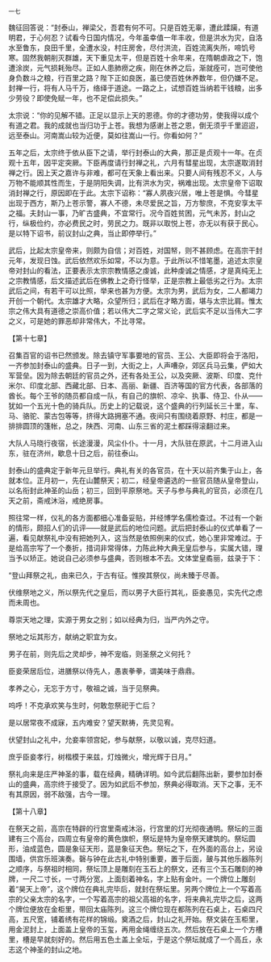     一七 

   魏征回答说：“封泰山，禅梁父，吾君有何不可。只是百姓无辜，遭此蹂躏，有道明君，于心何忍？试看今日国内情况，今年虽幸值一年丰收，但是洪水为灾，自洛水至鲁东，良田千里，全遭水没，村庄房舍，尽付洪流，百姓流离失所，啼饥号寒。固然我朝削灭群雄，天下重见太平，但是百姓十余年来，在隋朝虐政之下，饱遭涂炭，元气损耗殆尽。正如人患肺痨之疾，刚在休养之后，渐就痊可，岂可使他身负数斗之粮，行百里之路？陛下正如良医，虽已使百姓休养数年，但仍嫌不足。封禅一行，将有人马千万，络绎于道途。一路之上，试想百姓当纳若干钱粮，出多少劳役？即使免赋一年，也不足偿此损失。”

   太宗说：“你的见解不错。正足以显示上天的恩德。你的才德功劳，使我得以成个有道之君。我的成就也当归功于上苍。我想为感谢上苍之恩，倒无须乎千里迢迢，远至泰山。河南嵩山较为近便，莫如往嵩山一行。你看如何？”

   五年之后，太宗终于依从臣下之请，举行封泰山的大典，那正是贞观十一年。在贞观十五年，因平定突厥。下臣再度请行封禅之礼，六月有彗星出现，太宗遂取消封禅之行。因上天之嘉许与非难，都可在天象上看出来。只要人间有残忍不义，人与万物不能顺其性而生，于是阴阳失调，比有洪水为灾，祸难出现。太宗皇帝下诏取消封禅之行，原因即在于此。太宗下诏称：“寡人夙夜兴居，唯上苍是惧。今彗星出现于西方，斯乃上苍示警，寡人不德，未尽爱民之旨，万方黎庶，不克安享太平之福。夫封山一事，乃旷古盛典，不宜常行。况今百姓贫困，元气未苏，封山之行，纵极俭约，亦必费民之时，劳民之力。既非以取悦上苍，亦无以有获于民心。是以特下诏书，前议封山之典，当止即停举行。”

   武后，比起太宗皇帝来，则颇为自信；对百姓，对国帑，则不甚顾虑。在高宗干封元年，发现日蚀。武后依然欢乐如常，不以为意。于此所以不惜笔墨，追述太宗皇帝对封山的看法，正要表示太宗宗教情感之虔诚，此种虔诚之情感，才是真纯无上之宗教情感，后文描述武后在佛教上之奇行怪举，正是宗教上最低劣之行为。太宗武后之间，有若干可以比照，举来也甚为方便。太宗为男，武后为女，二人都竭力开创一个朝代。太宗雄才大略，众望所归；武后在才略方面，堪与太宗比肩。惟太宗之伟大具有道德之崇高价值；若以伟大二字之常义论，武后实不足以当伟大二字之义，可是她的罪恶却非常伟大，不比寻常。

   【第十七章】

   召集百官的诏书已然颁发。除去镇守军事要地的官员、王公、大臣即将会于洛阳，一齐参加封泰山的盛典。日子一到，大街之上，人声嘈杂，郊区兵马云集，俨如大军营垒。因为除去朝廷的官员之外，还有各处王公，以及突厥、波斯、印度、克什米尔、印度北部、西藏北部、日本、高丽、新疆、百济等国的官方代表，各部落的酋长。每个王爷的随员都自成一队，有自己的旗帜、凉伞、执事、侍卫、仆从——犹如一个五光十色的骑兵队。历史上的记载说，这个盛典的行列延长三十里，车、马、骆驼、蒙古包等等，挤得大路拥塞不通。夜间只有围绕着原野、村庄，都是一排排圆顶的篷帐，总之，陕西、河南、山东三省的泥土都踩得滚翻过来。

   大队人马晓行夜宿，长途漫漫，风尘仆仆。十一月，大队驻在原武，十二月进入山东，驻在济州，歇息十日之后，前往泰山。

   封泰山的盛典定于新年元旦举行。典礼有关的各官员，在十天以前齐集于山上，各就本位。正月初一，先在山麓祭天；初二，经皇帝遴选的一些官员随从皇帝登山，以名衔封此神圣的山岳；初三，回到平原祭地。天子与参与典礼的官员，必须在几天之前，斋戒沐浴，戒绝房事。

   照往常一样，仪礼的各方面都细心准备妥贴，并经博学名儒检查过。不过有一个新的情形，颇招人们的讥评——就是武后的地位问题。武后把封泰山的仪式单看了一遍，看见献祭礼中没有把她列入，这当然是依照例来的仪式，她心里非常难过。于是给高宗写了一个奏折，措词非常得体，力陈此种大典无皇后参与，实属大错，理当予以矫正。她说自己必须参与盛典，否则根本不去。文体堂皇矞丽，兹录于下：

   “登山拜祭之礼，由来已久，于古有征。惟揆其祭仪，尚未臻于尽善。

   伏维祭地之义，所以祭先代之皇后，而以男子大臣行其礼，臣妾愚见，实先代之虑而未周也。

   尊崇天地之理，实源于男女之别；如以经典为归，当严内外之守。

   祭地之坛其形方，献纳之职宜为女。

   男子在前，则先后之灵却步，神不宠临，则圣祭之义何托？

   臣妾荣居后位，进膳祭以侍先人，愚衷拳拳，谓美味于鼎鼎。

   孝养之心，无忘于方寸，敬祖之诚，当于见祭典。

   呜呼！不克承欢笑与生时，何敢忽祭祀于亡后？

   是以居常夜不成寐，五内难安？望天默祷，先灵见宥。

   伏望封山之礼中，允妾率领宫妃，参与献祭，以敬以诚，克尽妇道。

   庶乎臣妾孝行，树楷模于来兹，灯烛微火，增光辉于日月。”

   祭礼向来是庄严神圣的事，载在经典，精确详明。如今武后翻陈出新，要参加封泰山的盛典，高宗终于接受了。因为如武后不参加，祭典必得取消。天下之事，无不有其原因，弱不敌强，古今一理。

   【第十八章】

   在祭天之前，高宗在特辟的行宫里斋戒沐浴，行宫里的灯光彻夜通明。祭坛的三面建有三个高台，四周立有皇帝的黄色旗帜，祭坛是特为皇帝祭天建筑的。祭坛圆形，油成蓝色，圆是象征天形，蓝是象征天色。祭坛之下，在外面的高台上，另设围墙，供宫乐班演奏。磬与钟在此古礼中特别重要，置于后面，皷与其他乐器陈列之顺序，与祭祖时相同，祭坛顶上是雕刻在玉石上的祭文，还有三个玉石雕刻的神牌，一尺二寸长，一寸两分宽，上面刻着神名，字上贴有金叶。一个牌位上雕刻着“昊天上帝”，这个牌位在典礼完毕后，就封在祭坛里。另两个牌位上一个写着高宗的父亲太宗的名字，一个写着高宗的祖父高祖的名字，将来典礼完毕之后，这两个牌位便放在金柜里，带回太庙陈列。这三个牌位现在都陈列在石桌上，石桌四尺高，五尺宽，铺着绣有花样的锦缎。奠酒之后，封山之礼开始。祭文装在玉柜里，用金泥封上，上面盖上皇帝的玉玺，再用金绳缠绕五次。然后放在石桌上一个方槽里，槽是早就刻好的。然后用五色土盖上全坛，于是这个祭坛就成了一个高丘，永志这个神圣的封山之地。

